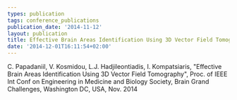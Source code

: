 ```yaml
---
types: publication
tags: conference_publications
publication_date: '2014-11-12'
layout: publication
title: Effective Brain Areas Identification Using 3D Vector Field Tomography
date: '2014-12-01T16:11:54+02:00'
---
```

<p>C. Papadaniil, V. Kosmidou, L.J. Hadjileontiadis, I. Kompatsiaris, "Effective Brain Areas Identification Using 3D Vector Field Tomography", Proc. of IEEE Int Conf on Engineering in Medicine and Biology Society, Brain Grand Challenges, Washington DC, USA, Nov. 2014</p>
